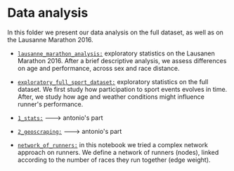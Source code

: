 # Data analysis


In this folder we present our data analysis on the full dataset,
 as well as on the Lausanne Marathon 2016.


* [`lausanne_marathon_analysis:`](lausanne_marathon_analysis.ipynb) exploratory statistics on the Lausanen Marathon 2016. After a brief descriptive analysis, we assess differences on age and performance, across sex and race distance.

* [`exploratory_full_sport_dataset:`](exploratory_full_sport_dataset.ipynb)   exploratory statistics on the full dataset. We first study how participation to sport events evolves in time. 
After, we study how age and weather conditions might influence runner's performance.

* [`1_stats:`](1_stats.ipynb)  ---> antonio's part

* [`2_geoscraping:`](2_geoscraping.ipynb) ---> antonio's part

* [`network_of_runners:`](network_of_runners.ipynb) in this notebook we tried a complex network approach on runners.
We define a network of runners (nodes), linked according to the number of races they run together (edge weight).

